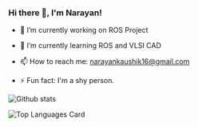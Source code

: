 ### Hi there 👋, I'm Narayan!


<!--
**NARAYAN1201/NARAYAN1201** is a ✨ _special_ ✨ repository because its `README.md` (this file) appears on your GitHub profile.

Here are some ideas to get you started:
- 🤔 I’m looking for help with ...
- 👯 I’m looking to collaborate on ...
- 💬 Ask me about ...
- 😄 Pronouns: ...
-->
- 🔭 I’m currently working on ROS Project

- 🌱 I’m currently learning ROS and VLSI CAD

- 📫 How to reach me: narayankaushik16@gmail.com

- ⚡ Fun fact: I'm a shy person.



![Github stats](https://github-readme-stats.vercel.app/api?username=narayan1201&theme=highcontrast&show_icons=true&count_private=true)

![Top Languages Card](https://github-readme-stats.vercel.app/api/top-langs/?username=narayan1201)
